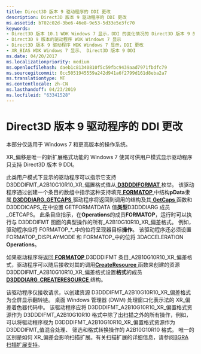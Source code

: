 ```yaml
---
title: Direct3D 版本 9 驱动程序的 DDI 更改
description: Direct3D 版本 9 驱动程序的 DDI 更改
ms.assetid: b702c02d-3be6-46e8-9e53-5d33e5e3fc70
keywords:
- Direct3D 版本 10.1 WDK Windows 7 显示，DDI 的变化情况的 Direct3D 版本 9 的驱动程序
- Direct3D 9 版本的驱动程序 WDK Windows 7 显示
- Direct3D 版本 9 驱动程序 WDK Windows 7 显示，DDI 更改
- XR_BIAS WDK Windows 7 显示、 Direct3D 版本 9 DDI
ms.date: 04/20/2017
ms.localizationpriority: medium
ms.openlocfilehash: daeb1c81340810f5c59fbc9439aad7971fbdfc79
ms.sourcegitcommit: 0cc5051945559a242d941a6f2799d161d8eba2a7
ms.translationtype: MT
ms.contentlocale: zh-CN
ms.lasthandoff: 04/23/2019
ms.locfileid: "63341528"
---
```

# <a name="ddi-changes-for-direct3d-version-9-drivers"></a>Direct3D 版本 9 驱动程序的 DDI 更改


本部分仅适用于 Windows 7 和更高版本的操作系统。

XR\_偏移是唯一的新扩展格式功能的 Windows 7 使其可供用户模式显示驱动程序只支持 Direct3D 版本 9 DDI。

此类用户模式下显示的驱动程序可以指示它支持 D3DDDIFMT\_A2B10G10R10\_XR\_偏置格式值从[ **D3DDDIFORMAT** ](https://msdn.microsoft.com/library/windows/hardware/ff544312)枚举。 该驱动程序通过创建一个条目的数组中指示这种支持填充[ **FORMATOP** ](https://msdn.microsoft.com/library/windows/hardware/ff566438)中结构**pData**隶属[ **D3DDDIARG\_GETCAPS** ](https://msdn.microsoft.com/library/windows/hardware/ff543148)驱动程序将返回到调用的结构及其[ **GetCaps** ](https://msdn.microsoft.com/library/windows/hardware/ff566762)函数和 D3DDDICAPS\_在中设置 GETFORMATDATA 值**类型**D3DDDIARG 成员\_GETCAPS。 此条目应指示，在**Operations**的成员**FORMATOP**，运行时可以执行与 D3DDDIFMT 图面的典型操作的所有\_A2B10G10R10\_XR\_偏差格式。 例如，驱动程序应将 FORMATOP\_\*\_中的位将呈现器目标**操作**。 该驱动程序还必须设置 FORMATOP\_DISPLAYMODE 和 FORMATOP\_中的位将 3DACCELERATION **Operations**。

如果驱动程序将返回[ **FORMATOP** ](https://msdn.microsoft.com/library/windows/hardware/ff566438) D3DDDIFMT 条目\_A2B10G10R10\_XR\_偏差格式，驱动程序可以随后接收对其的调用[**CreateResource** ](https://msdn.microsoft.com/library/windows/hardware/ff540688)函数来创建的资源 D3DDDIFMT\_A2B10G10R10\_XR\_偏差格式设置**格式**的成员[ **D3DDDIARG\_CREATERESOURCE** ](https://msdn.microsoft.com/library/windows/hardware/ff542963)结构。

该驱动程序仅接收请求，以创建资源 D3DDDIFMT\_A2B10G10R10\_XR\_偏差格式为全屏显示翻转链。 桌面 Windows 管理器 (DWM) 处理窗口化表示法的 XR\_偏差着色器代码中。 该驱动程序应将 D3DDDIFMT\_A2B10G10R10\_XR\_偏置格式资源作为 D3DDDIFMT\_A2B10G10R10 格式中除了出扫描之外的所有操作，例如，可以将驱动程序视为 D3DDDIFMT\_A2B10G10R10\_XR\_偏置格式资源作为 D3DDDIFMT\_值混合处理、 筛选和格式转换操作的 A2B10G10R10 格式。 唯一的区别是如何 XR\_偏差会影响扫描扩展。有关扫描扩展的详细信息，请参阅[BGRA 扫描扩展支持](bgra-scan-out-support.md)。

 

 





